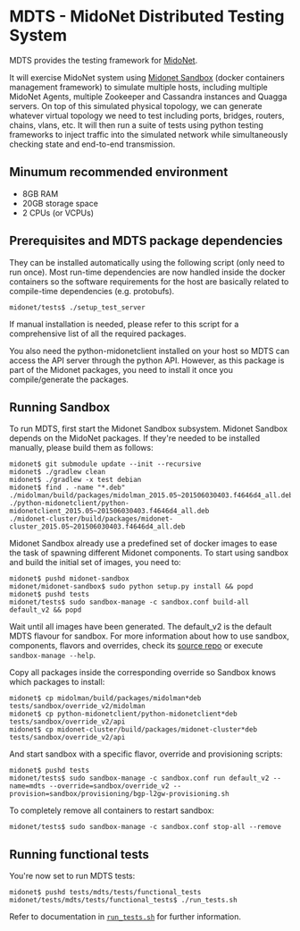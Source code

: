 MDTS - MidoNet Distributed Testing System
=========================================

MDTS provides the testing framework for [MidoNet](https://github.com/midonet/midonet).

It will exercise MidoNet system using [Midonet Sandbox](https://github.com/midokura/midonet-sandbox) 
(docker containers management framework) to simulate multiple hosts, including 
multiple MidoNet Agents, multiple Zookeeper and Cassandra instances and Quagga 
servers. On top of this simulated physical topology, we can generate whatever 
virtual topology we need to test including ports, bridges, routers, chains, 
vlans, etc.
It will then run a suite of tests using python testing frameworks to inject 
traffic into the simulated network while simultaneously checking state and 
end-to-end transmission.

Minumum recommended environment
-------------------------------

* 8GB RAM
* 20GB storage space
* 2 CPUs (or VCPUs)

Prerequisites and MDTS package dependencies
-------------------------------------------

They can be installed automatically using the following script (only need
to run once). 
Most run-time dependencies are now handled inside the docker containers so the
software requirements for the host are basically related to compile-time
dependencies (e.g. protobufs). 

```
midonet/tests$ ./setup_test_server
```

If manual installation is needed, please refer to this script for a
comprehensive list of all the required packages.

You also need the python-midonetclient installed on your host so MDTS can 
access the API server through the python API. However, as this package is part
of the Midonet packages, you need to install it once you compile/generate
the packages.

Running Sandbox
---------------

To run MDTS, first start the Midonet Sandbox subsystem. Midonet Sandbox depends
on the MidoNet packages. If they're needed to be installed manually, 
please build them as follows:

```
midonet$ git submodule update --init --recursive
midonet$ ./gradlew clean
midonet$ ./gradlew -x test debian
midonet$ find . -name "*.deb"
./midolman/build/packages/midolman_2015.05~201506030403.f4646d4_all.deb
./python-midonetclient/python-midonetclient_2015.05~201506030403.f4646d4_all.deb
./midonet-cluster/build/packages/midonet-cluster_2015.05~201506030403.f4646d4_all.deb
```

Midonet Sandbox already use a predefined set of docker images to ease the task
of spawning different Midonet components. To start using sandbox and build the
initial set of images, you need to:

```
midonet$ pushd midonet-sandbox
midonet/midonet-sandbox$ sudo python setup.py install && popd
midonet$ pushd tests
midonet/tests$ sudo sandbox-manage -c sandbox.conf build-all default_v2 && popd
```

Wait until all images have been generated. The default_v2 is the default MDTS
flavour for sandbox. For more information about how to use sandbox, components,
flavors and overrides, check its [source repo](https://github.com/midokura/midonet-sandbox) 
or execute `sandbox-manage --help`.

Copy all packages inside the corresponding override so Sandbox knows which
packages to install:
```
midonet$ cp midolman/build/packages/midolman*deb tests/sandbox/override_v2/midolman
midonet$ cp python-midonetclient/python-midonetclient*deb tests/sandbox/override_v2/api
midonet$ cp midonet-cluster/build/packages/midonet-cluster*deb tests/sandbox/override_v2/api
```

And start sandbox with a specific flavor, override and provisioning scripts:
```
midonet$ pushd tests
midonet/tests$ sudo sandbox-manage -c sandbox.conf run default_v2 --name=mdts --override=sandbox/override_v2 --provision=sandbox/provisioning/bgp-l2gw-provisioning.sh
```

To completely remove all containers to restart sandbox:
```
midonet/tests$ sudo sandbox-manage -c sandbox.conf stop-all --remove
```

Running functional tests
------------------------

You're now set to run MDTS tests:

```
midonet$ pushd tests/mdts/tests/functional_tests
midonet/tests/mdts/tests/functional_tests$ ./run_tests.sh 
```

Refer to documentation in [`run_tests.sh`][run_tests] for further information.

[run_tests]: mdts/tests/functional_tests/run_tests.sh
